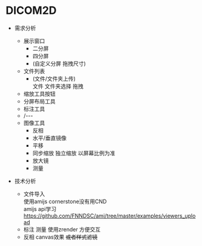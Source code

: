 # DICOM2D

- 需求分析
  - 展示窗口
    - 二分屏
    - 四分屏
    - (自定义分屏 拖拽尺寸)
  - 文件列表
    - (文件/文件夹上传)  
      文件 文件夹选择 拖拽
  - 缩放工具按钮
  - 分屏布局工具
  - 标注工具
  - /---
  - 图像工具
    - 反相
    - 水平/垂直镜像
    - 平移
    - 同步缩放 独立缩放 
      以屏幕比例为准 
    - 放大镜
    - 测量


- 技术分析
  - 文件导入  
    使用amijs cornerstone没有用CND  
    amijs api学习  
    https://github.com/FNNDSC/ami/tree/master/examples/viewers_upload
  - 标注 测量
    使用zrender 方便交互
  - 反相
    canvas效果 <s>或者样式滤镜</s>


